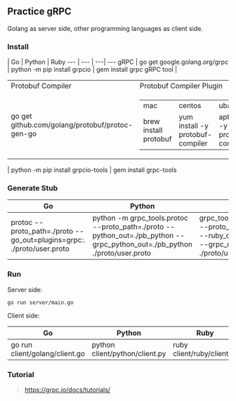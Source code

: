 Practice gRPC
---

Golang as server side, other programming languages as client side.

### Install

 | Go | Python | Ruby
--- | ---  | ---| ---
gRPC | go get google.golang.org/grpc | python -m pip install grpcio | gem install grpc
gRPC tool | <table><tr><td>Protobuf Compiler</td><td> Protobuf Compiler Plugin</td></tr><tr><td>go get github.com/golang/protobuf/protoc-gen-go</td><td><table><td>mac</td><td>centos</td><td>ubantu</td></tr><tr><td>brew install protobuf</td><td>yum install -y protobuf-compiler</td><td>apt install -y protobuf-compiler</td></table></td></tr></table> | python -m pip install grpcio-tools | gem install grpc-tools

### Generate Stub

Go | Python | Ruby
--- | --- | ---
protoc --proto_path=./proto --go_out=plugins=grpc:. ./proto/user.proto | python -m grpc_tools.protoc --proto_path=./proto --python_out=./pb_python --grpc_python_out=./pb_python ./proto/user.proto | grpc_tools_ruby_protoc --proto_path=./proto --ruby_out=./pb_ruby --grpc_out=./pb_ruby ./proto/user.proto

### Run

Server side:

`go run server/main.go`

Client side:

Go | Python | Ruby
--- | --- | ---
go run client/golang/client.go | python client/python/client.py | ruby client/ruby/client.rb

### Tutorial

> https://grpc.io/docs/tutorials/

